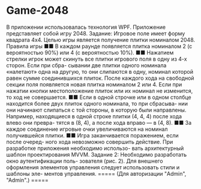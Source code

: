 # Game-2048
В приложении использовалась технология WPF. Приложение представляет собой игру 2048.
Задание:
Игровое поле имеет форму квадрата 4х4. Целью игры
является получение плитки номиналом 2048.
Правила игры
■■ В каждом раунде появляется плитка номиналом 2
(с вероятностью 90%) или 4 (с вероятностью 10%).
■■ Нажатием стрелки игрок может скинуть все плитки
игрового поля в одну из 4-х сторон. Если при сбра-
сывании две плитки одного номинала «налетают»
одна на другую, то они слипаются в одну, номинал
которой равен сумме соединившихся плиток. После
каждого хода на свободной секции поля появляется
новая плитка номиналом 2 или 4. Если при нажатии
кнопки местоположение плиток или их номинал не
изменится, то ход не совершается.
■■ Если в одной строчке или в одном столбце находится
более двух плиток одного номинала, то при сбрасыва-
нии они начинают слипаться с той стороны, в которую
были направлены. Например, находящиеся в одной
строке плитки (4, 4, 4) после хода влево они превра-
тятся в (8, 4), а после хода вправо — в (4, 8).
■■ За каждое соединение игровые очки увеличиваются
на номинал получившейся плитки.
■■ Игра заканчивается поражением, если после очеред-
ного хода невозможно совершить действие.
При разработке приложения необходимо использо-
вать архитектурный шаблон проектирования MVVM.
Задание 2:
Необходимо разработать окно аутентификации поль-
зователя (рис. 2). Для внешнего оформления элементов
управления следует использовать стили и шаблоны эле-
ментов управления. 
===== (Для авторизации "Admin", "Admin".)  =====
